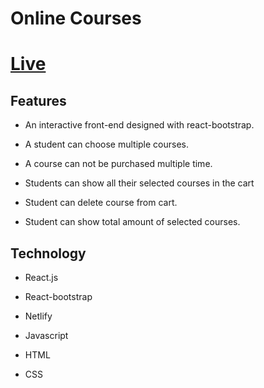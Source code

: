 # Online Courses

# [Live](https://confident-lamport-4ee81c.netlify.app/)


## Features

* An interactive front-end designed with react-bootstrap.

* A student can choose multiple courses.

* A course can not be purchased multiple time.

* Students can show all their selected courses in the cart 

* Student can delete course from cart.

* Student can show total amount of selected courses.


## Technology

* React.js

* React-bootstrap

* Netlify

* Javascript

* HTML

* CSS 
